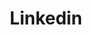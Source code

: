 ---
title: Linkedin
icon: carbon:logo-linkedin
url: https://www.linkedin.com/in/jaymin-mistry019/
---